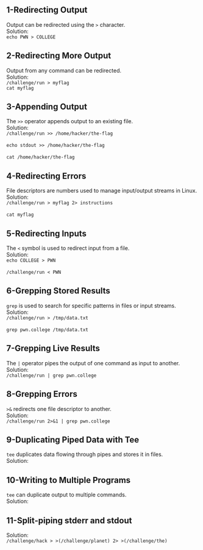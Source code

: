 ## 1-Redirecting Output  
Output can be redirected using the `>` character.  
Solution:  
`echo PWN > COLLEGE`

## 2-Redirecting More Output  
Output from any command can be redirected.  
Solution:  
`/challenge/run > myflag`<br>
`cat myflag`<br> 


## 3-Appending Output  
The `>>` operator appends output to an existing file.  
Solution:  
`/challenge/run >> /home/hacker/the-flag`<br>  
`echo stdout >> /home/hacker/the-flag`<br>  
`cat /home/hacker/the-flag`<br>  

## 4-Redirecting Errors  
File descriptors are numbers used to manage input/output streams in Linux.
Solution:  
`/challenge/run > myflag 2> instructions`<br>  
`cat myflag`<br>  

## 5-Redirecting Inputs  
The `<` symbol is used to redirect input from a file.  
Solution:  
`echo COLLEGE > PWN`<br>  
`/challenge/run < PWN`<br>

## 6-Grepping Stored Results  
`grep` is used to search for specific patterns in files or input streams.  
Solution:  
`/challenge/run > /tmp/data.txt`<br>  
`grep pwn.college /tmp/data.txt`<br>

## 7-Grepping Live Results  
The `|` operator pipes the output of one command as input to another.  
Solution:  
`/challenge/run | grep pwn.college`<br>

## 8-Grepping Errors  
`>&` redirects one file descriptor to another.  
Solution:  
`/challenge/run 2>&1 | grep pwn.college`<br>

## 9-Duplicating Piped Data with Tee  
`tee` duplicates data flowing through pipes and stores it in files.  
Solution:  

## 10-Writing to Multiple Programs  
`tee` can duplicate output to multiple commands.  
Solution:  


## 11-Split-piping stderr and stdout  
Solution:  
`/challenge/hack > >(/challenge/planet) 2> >(/challenge/the)`  
